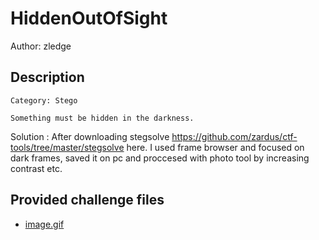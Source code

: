 # HiddenOutOfSight
Author: zledge
## Description
```
Category: Stego

Something must be hidden in the darkness.

```
Solution :
After downloading stegsolve https://github.com/zardus/ctf-tools/tree/master/stegsolve here. I used frame browser and focused on dark frames, saved it on pc and proccesed with photo tool by increasing contrast etc. 
## Provided challenge files
* [image.gif](image.gif)
